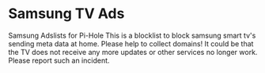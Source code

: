 # Samsung TV Ads
Samsung Adslists for Pi-Hole
This is a blocklist to block samsung smart tv's sending meta data at home.
Please help to collect domains!
It could be that the TV does not receive any more updates or other services no longer work. Please report such an incident.
